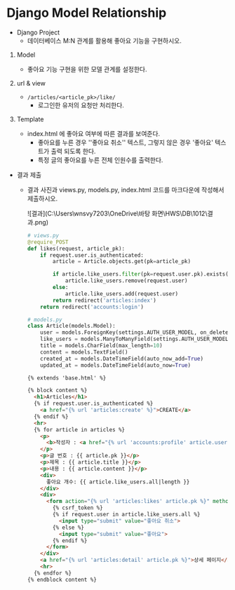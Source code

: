 # Django Model Relationship

- Django Project
  - 데이터베이스 M:N 관계를 활용해 좋아요 기능을 구현하시오.

1. Model
   - 좋아요 기능 구현을 위한 모델 관계를 설정한다.
2. url & view
   - `/articles/<article_pk>/like/`
     - 로그인한 유저의 요청만 처리한다.

3. Template
   - index.html 에 좋아요 여부에 따른 결과를 보여준다.
     - 좋아요를 누른 경우 ''좋아요 취소'' 텍스트, 그렇지 않은 경우 '좋아요' 텍스트가 출력 되도록 한다.
     - 특정 글의 좋아요를 누른 전체 인원수를 출력한다.

- 결과 제출

  - 결과 사진과 views.py, models.py, index.html 코드를 마크다운에 작성해서 제출하시오.

    ![결과](C:\Users\wnsvy7203\OneDrive\바탕 화면\HWS\DB\1012\결과.png)

    ```python
    # views.py
    @require_POST
    def likes(request, article_pk):
        if request.user.is_authenticated:
            article = Article.objects.get(pk=article_pk)
    
            if article.like_users.filter(pk=request.user.pk).exists():
                article.like_users.remove(request.user)
            else:
                article.like_users.add(request.user)
            return redirect('articles:index')
        return redirect('accounts:login')
    ```

    ```python
    # models.py
    class Article(models.Model):
        user = models.ForeignKey(settings.AUTH_USER_MODEL, on_delete=models.CASCADE)
        like_users = models.ManyToManyField(settings.AUTH_USER_MODEL, related_name='like_articles')
        title = models.CharField(max_length=10)
        content = models.TextField()
        created_at = models.DateTimeField(auto_now_add=True)
        updated_at = models.DateTimeField(auto_now=True)
    ```

    ```html
    {% extends 'base.html' %}
    
    {% block content %}
      <h1>Articles</h1>
      {% if request.user.is_authenticated %}
        <a href="{% url 'articles:create' %}">CREATE</a>
      {% endif %}
      <hr>
      {% for article in articles %}
        <p>
          <b>작성자 : <a href="{% url 'accounts:profile' article.user.username %}">{{ article.user }}</a></b>
        </p>
        <p>글 번호 : {{ article.pk }}</p>
        <p>제목 : {{ article.title }}</p>
        <p>내용 : {{ article.content }}</p>
        <div>
          좋아요 개수: {{ article.like_users.all|length }}
        </div>
        <div>
          <form action="{% url 'articles:likes' article.pk %}" method="POST">
            {% csrf_token %}
            {% if request.user in article.like_users.all %}
              <input type="submit" value="좋아요 취소">
            {% else %}
              <input type="submit" value="좋아요">
            {% endif %}
          </form>
        </div>
        <a href="{% url 'articles:detail' article.pk %}">상세 페이지</a>
        <hr>
      {% endfor %}
    {% endblock content %}
    ```

    